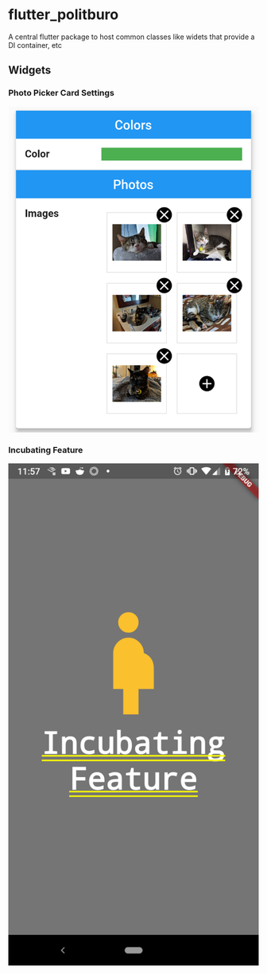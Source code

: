 # flutter_politburo

A central flutter package to host common classes like widets that provide a DI container, etc

## Widgets

### Photo Picker Card Settings

![Photo Picker Card Settings](/screenshots/photo_picker_widget.png?raw=true "Photo Picker Card Settings")

### Incubating Feature

![Incubating Feature](/screenshots/incubating_feature.png?raw=true "Incubating Feature")
